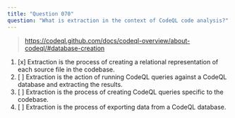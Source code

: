 ```yaml
---
title: "Question 070"
question: "What is extraction in the context of CodeQL code analysis?"
---
```



> https://codeql.github.com/docs/codeql-overview/about-codeql/#database-creation
1. [x] Extraction is the process of creating a relational representation of each source file in the codebase.
1. [ ] Extraction is the action of running CodeQL queries against a CodeQL database and extracting the results.
1. [ ] Extraction is the process of creating CodeQL queries specific to the codebase.
1. [ ] Extraction is the process of exporting data from a CodeQL database.
